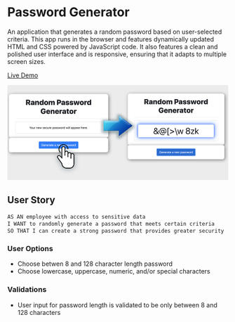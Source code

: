 # Password Generator
An application that generates a random password based on user-selected criteria. This app runs in the browser and features dynamically updated HTML and CSS powered by JavaScript code. It also features a clean and polished user interface and is responsive, ensuring that it adapts to multiple screen sizes.

<a href="https://b0rgbart3.github.io/password-generator/">Live Demo</a><br>

![password generator demo](rpg_readme_graphic.jpg)

## User Story

```
AS AN employee with access to sensitive data
I WANT to randomly generate a password that meets certain criteria
SO THAT I can create a strong password that provides greater security
```

### User Options

* Choose betwen 8 and 128 character length password
* Choose lowercase, uppercase, numeric, and/or special characters

### Validations

* User input for password length is validated to be only between 8 and 128 characters
